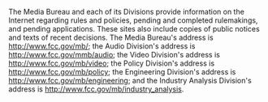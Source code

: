 The Media Bureau and each of its Divisions provide information on the Internet regarding rules and policies, pending and completed rulemakings, and pending applications. These sites also include copies of public notices and texts of recent decisions. The Media Bureau's address is http://www.fcc.gov/mb/; the Audio Division's address is http://www.fcc.gov/mmb/audio; the Video Division's address is http://www.fcc.gov/mb/video; the Policy Division's address is http://www.fcc.gov/mb/policy; the Engineering Division's address is http://www.fcc.gov/mb/engineering; and the Industry Analysis Division's address is http://www.fcc.gov/mb/industry_analysis.
              

